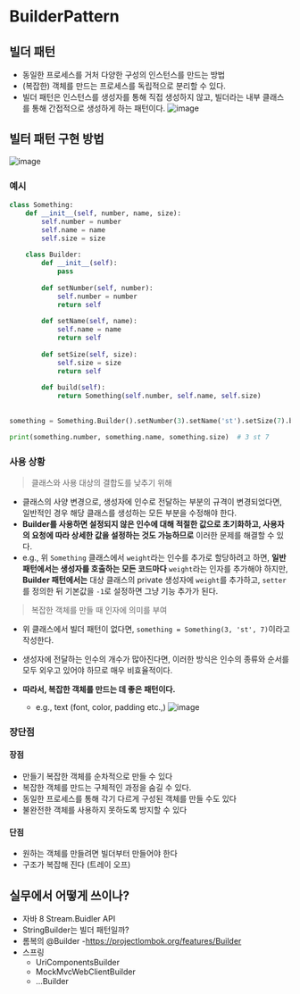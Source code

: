 # BuilderPattern
## 빌더 패턴
- 동일한 프로세스를 거처 다양한 구성의 인스턴스를 만드는 방법
- (복잡한) 객체를 만드는 프로세스를 독립적으로 분리할 수 있다.
- 빌더 패턴은 인스턴스를 생성자를 통해 직접 생성하지 않고, 빌더라는 내부 클래스를 통해 간접적으로 생성하게 하는 패턴이다.
![image](https://github.com/gijeogiya/TIL/assets/97646078/352de8cc-720a-45d9-8853-6b0287ec3835)

## 빌터 패턴 구현 방법
![image](https://github.com/gijeogiya/TIL/assets/97646078/770ec669-5187-46a9-9d2a-4903bcc5046f)
### 예시
```python
class Something:
    def __init__(self, number, name, size):
        self.number = number
        self.name = name
        self.size = size
    
    class Builder:
        def __init__(self):
            pass
        
        def setNumber(self, number):
            self.number = number
            return self
        
        def setName(self, name):
            self.name = name
            return self
        
        def setSize(self, size):
            self.size = size
            return self
        
        def build(self):
            return Something(self.number, self.name, self.size)
        
        
something = Something.Builder().setNumber(3).setName('st').setSize(7).build()

print(something.number, something.name, something.size)  # 3 st 7
```
### 사용 상황

>    클래스와 사용 대상의 결합도를 낮추기 위해

-   클래스의 사양 변경으로, 생성자에 인수로 전달하는 부분의 규격이 변경되었다면, 일반적인 경우 해당 클래스를 생성하는 모든 부분을 수정해야 한다.
-   **Builder를 사용하면 설정되지 않은 인수에 대해 적절한 값으로 초기화하고, 사용자의 요청에 따라 상세한 값을 설정하는 것도 가능하므로** 이러한 문제를 해결할 수 있다.
-   e.g., 위 `Something` 클래스에서 `weight`라는 인수를 추가로 할당하려고 하면, **일반 패턴에서는 생성자를 호출하는 모든 코드마다** `weight`라는 인자를 추가해야 하지만, **Builder 패턴에서는** 대상 클래스의 private 생성자에 `weight`를 추가하고, `setter`를 정의한 뒤 기본값을 `-1`로 설정하면 그냥 기능 추가가 된다.



>   복잡한 객체를 만들 때 인자에 의미를 부여

-   위 클래스에서 빌더 패턴이 없다면, `something = Something(3, 'st', 7)`이라고 작성한다.
-   생성자에 전달하는 인수의 개수가 많아진다면, 이러한 방식은 인수의 종류와 순서를 모두 외우고 있어야 하므로 매우 비효율적이다.

-   **따라서, 복잡한 객체를 만드는 데 좋은 패턴이다.**

    -   e.g., text (font, color, padding etc.,)
![image](https://github.com/gijeogiya/TIL/assets/97646078/bb2b4ce4-bc8d-4c1d-9a91-fe8a4da0a20e)
### 장단점
#### 장점
- 만들기 복잡한 객체를 순차적으로 만들 수 있다
- 복잡한 객체를 만드는 구체적인 과정을 숨길 수 있다.
- 동일한 프로세스를 통해 각기 다르게 구성된 객체를 만들 수도 있다
- 불완전한 객체를 사용하지 못하도록 방지할 수 있다
#### 단점
  - 원하는 객체를 만들려면 빌더부터 만들어야 한다
  - 구조가 복잡해 진다 (트레이 오프)
## 실무에서 어떻게 쓰이나?
- 자바 8 Stream.Buidler API
- StringBuilder는 빌더 패턴일까?
- 롬복의 @Builder
  -https://projectlombok.org/features/Builder
- 스프링
  - UriComponentsBuilder
  - MockMvcWebClientBuilder
  - …Builder
